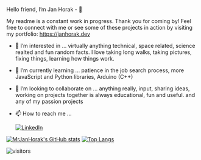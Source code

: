Hello friend, I’m Jan Horak - 👋

My readme is a constant work in progress. Thank you for coming by! Feel free to connect with me or see some of these projects in action by visiting my portfolio: https://janhorak.dev

- 👀 I’m interested in ...
      virtually anything technical, space related, science realted and fun random facts. I love taking long walks, taking pictures, fixing things, learning how things work.
  
- 🌱 I’m currently learning ...
      patience in the job search process, more JavaScript and Python libraries, Arduino (C++)

- 💞️ I’m looking to collaborate on ...
      anything really, input, sharing ideas, working on projects together is always educational, fun and useful. 
      and any of my passion projects
  
- 📫 How to reach me ...

     [![LinkedIn](https://img.shields.io/badge/linkedin-%230077B5.svg?style=for-the-badge&logo=linkedin&logoColor=white)](https://www.linkedin.com/in/jan-horak/)



[![MrJanHorak's GitHub stats](https://github-readme-stats.vercel.app/api?username=MrJanHorak&theme=radical&count_private=true)](https://https://github.com/anuraghazra/github-readme-stats)
[![Top Langs](https://github-readme-stats.vercel.app/api/top-langs/?username=MrJanHorak&theme=radical&count_private=true&layout=compact&hide=PLpgSQL)](https://github.com/anuraghazra/github-readme-stats)

![visitors](https://visitor-badge.deta.dev/badge?page_id=MrJanHorak&left_color=red&right_color=green)

<!---
MrJanHorak/MrJanHorak is a ✨ special ✨ repository because its `README.md` (this file) appears on your GitHub profile.
You can click the Preview link to take a look at your changes.
--->
